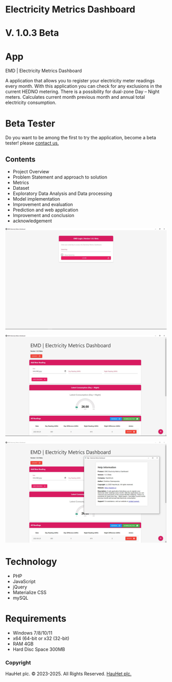# Electricity Metrics Dashboard
# V. 1.0.3 Beta

# App
EMD | Electricity Metrics Dashboard

A application that allows you to register your electricity meter readings every month. With this application you can check for any exclusions in the current HEDNO metering. There is a possibility for dual-zone Day – Night meters. Calculates current month previous month and annual total electricity consumption.

# Beta Tester
Do you want to be among the first to try the application, become a beta tester!
please <a href="https://hauhet.co/contact/" rel="noopener">contact us.</a>

## Contents

   * Project Overview
   * Problem Statement and approach to solution
   * Metrics 
   * Dataset 
   * Exploratory Data Analysis and Data processing
   * Model implementation
   * Improvement and evaluation
   * Prediction and web application
   * Improvement and conclusion
   * acknowledgement

![App](images/emd1.jpg) 

![App](images/emd2.jpg) 

![App](images/emd3.jpg) 

# Technology
 * PHP
 * JavaScript
 * jQuery
 * Materialize CSS
 * mySQL

# Requirements
 * Windows 7/8/10/11
 * x64 (64-bit or x32 (32-bit)
 * RAM 4GB
 * Hard Disc Space 300MB



### Copyright

HauHet plc. © 2023-2025. All Rights Reserved. [HauHet plc.](https://hauhet.co/)
